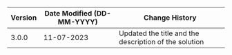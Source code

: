 | **Version** | **Date Modified (DD-MM-YYYY)** | **Change History**                          |
|-------------|--------------------------------|---------------------------------------------|
| 3.0.0       | 11-07-2023                     |Updated the title and the description of the solution |
